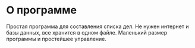 # О программе

Простая программа для составления списка дел. Не нужен интернет и базы данных, все хранится в одном файле.
Маленький размер программы и простейшее управление.
